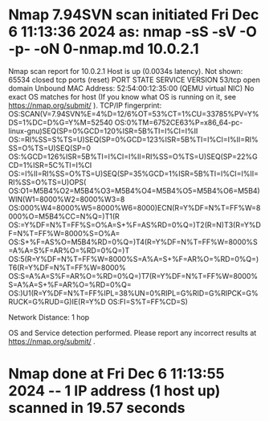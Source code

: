 # Nmap 7.94SVN scan initiated Fri Dec  6 11:13:36 2024 as: nmap -sS -sV -O -p- -oN 0-nmap.md 10.0.2.1
Nmap scan report for 10.0.2.1
Host is up (0.0034s latency).
Not shown: 65534 closed tcp ports (reset)
PORT   STATE SERVICE VERSION
53/tcp open  domain  Unbound
MAC Address: 52:54:00:12:35:00 (QEMU virtual NIC)
No exact OS matches for host (If you know what OS is running on it, see https://nmap.org/submit/ ).
TCP/IP fingerprint:
OS:SCAN(V=7.94SVN%E=4%D=12/6%OT=53%CT=1%CU=33785%PV=Y%DS=1%DC=D%G=Y%M=52540
OS:0%TM=6752CE63%P=x86_64-pc-linux-gnu)SEQ(SP=0%GCD=120%ISR=5B%TI=I%CI=I%II
OS:=RI%SS=S%TS=U)SEQ(SP=0%GCD=123%ISR=5B%TI=I%CI=I%II=RI%SS=O%TS=U)SEQ(SP=0
OS:%GCD=126%ISR=5B%TI=I%CI=I%II=RI%SS=O%TS=U)SEQ(SP=22%GCD=1%ISR=5C%TI=I%CI
OS:=I%II=RI%SS=O%TS=U)SEQ(SP=35%GCD=1%ISR=5B%TI=I%CI=I%II=RI%SS=O%TS=U)OPS(
OS:O1=M5B4%O2=M5B4%O3=M5B4%O4=M5B4%O5=M5B4%O6=M5B4)WIN(W1=8000%W2=8000%W3=8
OS:000%W4=8000%W5=8000%W6=8000)ECN(R=Y%DF=N%T=FF%W=8000%O=M5B4%CC=N%Q=)T1(R
OS:=Y%DF=N%T=FF%S=O%A=S+%F=AS%RD=0%Q=)T2(R=N)T3(R=Y%DF=N%T=FF%W=8000%S=O%A=
OS:S+%F=AS%O=M5B4%RD=0%Q=)T4(R=Y%DF=N%T=FF%W=8000%S=A%A=S%F=AR%O=%RD=0%Q=)T
OS:5(R=Y%DF=N%T=FF%W=8000%S=A%A=S+%F=AR%O=%RD=0%Q=)T6(R=Y%DF=N%T=FF%W=8000%
OS:S=A%A=S%F=AR%O=%RD=0%Q=)T7(R=Y%DF=N%T=FF%W=8000%S=A%A=S+%F=AR%O=%RD=0%Q=
OS:)U1(R=Y%DF=N%T=FF%IPL=38%UN=0%RIPL=G%RID=G%RIPCK=G%RUCK=G%RUD=G)IE(R=Y%D
OS:FI=S%T=FF%CD=S)

Network Distance: 1 hop

OS and Service detection performed. Please report any incorrect results at https://nmap.org/submit/ .
# Nmap done at Fri Dec  6 11:13:55 2024 -- 1 IP address (1 host up) scanned in 19.57 seconds
